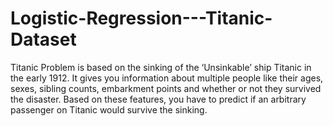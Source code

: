 # Logistic-Regression---Titanic-Dataset


 Titanic Problem is based on the sinking of the ‘Unsinkable’ ship Titanic in the early 1912. 
 It gives you information about multiple people like their ages, sexes, sibling counts, embarkment points and whether or not they survived the disaster. 
 Based on these features, you have to predict if an arbitrary passenger on Titanic would survive the sinking.
